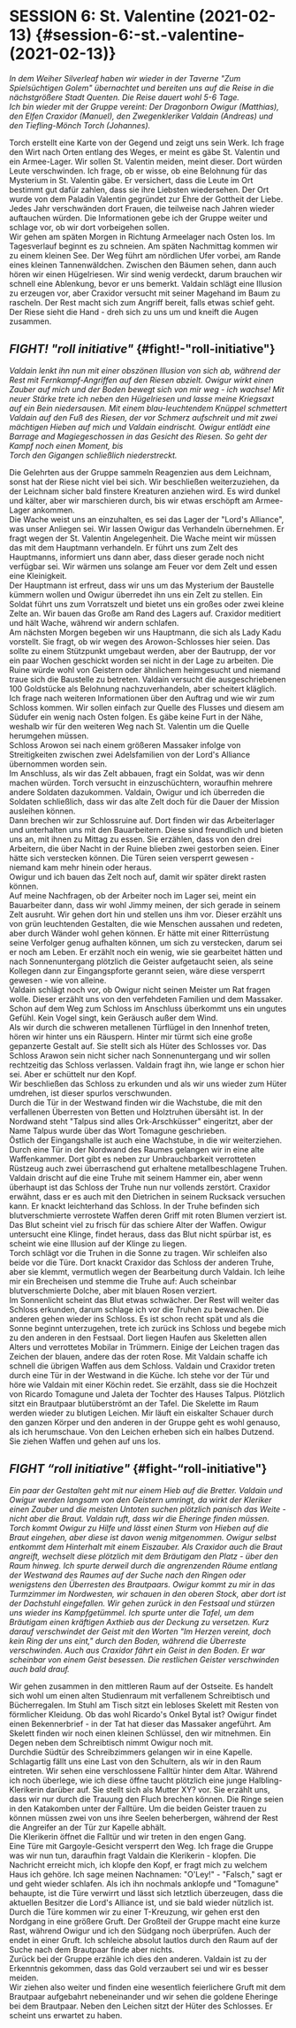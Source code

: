 # **SESSION 6: St. Valentine	(2021-02-13)** {#session-6:-st.-valentine-(2021-02-13)}

*In dem Weiher Silverleaf haben wir wieder in der Taverne "Zum Spielsüchtigen Golem" übernachtet und bereiten uns auf die Reise in die nächstgrößere Stadt Quenten. Die Reise dauert wohl 5-6 Tage.*  
*Ich bin wieder mit der Gruppe vereint: Der Dragonborn Owigur (Matthias), den Elfen Craxidor (Manuel), den Zwegenkleriker Valdain (Andreas) und den Tiefling-Mönch Torch (Johannes).*

Torch erstellt eine Karte von der Gegend und zeigt uns sein Werk. Ich frage den Wirt nach Orten entlang des Weges, er meint es gäbe St. Valentin und ein Armee-Lager. Wir sollen St. Valentin meiden, meint dieser. Dort würden Leute verschwinden. Ich frage, ob er wisse, ob eine Belohnung für das Mysterium in St. Valentin gäbe. Er versichert, dass die Leute im Ort bestimmt gut dafür zahlen, dass sie ihre Liebsten wiedersehen. Der Ort wurde von dem Paladin Valentin gegründet zur Ehre der Gottheit der Liebe. Jedes Jahr verschwänden dort Frauen, die teilweise nach Jahren wieder auftauchen würden. Die Informationen gebe ich der Gruppe weiter und schlage vor, ob wir dort vorbeigehen sollen.  
Wir gehen am späten Morgen in Richtung Armeelager nach Osten los. Im Tagesverlauf beginnt es zu schneien. Am späten Nachmittag kommen wir zu einem kleinen See. Der Weg führt am nördlichen Ufer vorbei, am Rande eines kleinen Tannenwäldchen. Zwischen den Bäumen sehen, dann auch hören wir einen Hügelriesen. Wir sind wenig verdeckt, darum brauchen wir schnell eine Ablenkung, bevor er uns bemerkt. Valdain schlägt eine Illusion zu erzeugen vor, aber Craxidor versucht mit seiner Magehand im Baum zu rascheln. Der Rest macht sich zum Angriff bereit, falls etwas schief geht. Der Riese sieht die Hand \- dreh sich zu uns um und kneift die Augen zusammen.

## ***FIGHT\! "roll initiative"*** {#fight!-"roll-initiative"}

*Valdain lenkt ihn nun mit einer obszönen Illusion von sich ab, während der Rest mit Fernkampf-Angriffen auf den Riesen abzielt. Owigur wirkt einen Zauber auf mich und der Boden bewegt sich von mir weg \- ich wachse\! Mit neuer Stärke trete ich neben den Hügelriesen und lasse meine Kriegsaxt auf ein Bein niedersausen. Mit einem blau-leuchtendem Knüppel schmettert Valdain auf den Fuß des Riesen, der vor Schmerz aufschreit und mit zwei mächtigen Hieben auf mich und Valdain eindrischt. Owigur entlädt eine Barrage and Magiegeschossen in das Gesicht des Riesen. So geht der Kampf noch einen Moment, bis*  
*Torch den Gigangen schließlich niederstreckt.*

Die Gelehrten aus der Gruppe sammeln Reagenzien aus dem Leichnam, sonst hat der Riese nicht viel bei sich. Wir beschließen weiterzuziehen, da der Leichnam sicher bald finstere Kreaturen anziehen wird. Es wird dunkel und kälter, aber wir marschieren durch, bis wir etwas erschöpft am Armee-Lager ankommen.  
Die Wache weist uns an einzuhalten, es sei das Lager der "Lord's Alliance", was unser Anliegen sei. Wir lassen Owigur das Verhandeln übernehmen. Er fragt wegen der St. Valentin Angelegenheit. Die Wache meint wir müssen das mit dem Hauptmann verhandeln. Er führt uns zum Zelt des Hauptmanns, informiert uns dann aber, dass dieser gerade noch nicht verfügbar sei. Wir wärmen uns solange am Feuer vor dem Zelt und essen eine Kleinigkeit.  
Der Hauptmann ist erfreut, dass wir uns um das Mysterium der Baustelle kümmern wollen und Owigur überredet ihn uns ein Zelt zu stellen. Ein Soldat führt uns zum Vorratszelt und bietet uns ein großes oder zwei kleine Zelte an. Wir bauen das Große am Rand des Lagers auf. Craxidor meditiert und hält Wache, während wir andern schlafen.  
Am nächsten Morgen begeben wir uns Hauptmann, die sich als Lady Kadu vorstellt. Sie fragt, ob wir wegen des Arowon-Schlosses hier seien. Das sollte zu einem Stützpunkt umgebaut werden, aber der Bautrupp, der vor ein paar Wochen geschickt worden sei nicht in der Lage zu arbeiten. Die Ruine würde wohl von Geistern oder ähnlichem heimgesucht und niemand traue sich die Baustelle zu betreten. Valdain versucht die ausgeschriebenen 100 Goldstücke als Belohnung nachzuverhandeln, aber scheitert kläglich. Ich frage nach weiteren Informationen über den Auftrag und wie wir zum Schloss kommen. Wir sollen einfach zur Quelle des Flusses und diesem am Südufer ein wenig nach Osten folgen. Es gäbe keine Furt in der Nähe, weshalb wir für den weiteren Weg nach St. Valentin um die Quelle herumgehen müssen.  
Schloss Arowon sei nach einem größeren Massaker infolge von Streitigkeiten zwischen zwei Adelsfamilien von der Lord's Alliance übernommen worden sein.  
Im Anschluss, als wir das Zelt abbauen, fragt ein Soldat, was wir denn machen würden. Torch versucht in einzuschüchtern, woraufhin mehrere andere Soldaten dazukommen. Valdain, Owigur und ich überreden die Soldaten schließlich, dass wir das alte Zelt doch für die Dauer der Mission ausleihen können.  
Dann brechen wir zur Schlossruine auf. Dort finden wir das Arbeiterlager und unterhalten uns mit den Bauarbeitern. Diese sind freundlich und bieten uns an, mit ihnen zu Mittag zu essen. Sie erzählen, dass von den drei Arbeitern, die über Nacht in der Ruine blieben zwei gestorben seien. Einer hätte sich verstecken können. Die Türen seien versperrt gewesen \- niemand kam mehr hinein oder heraus.  
Owigur und ich bauen das Zelt noch auf, damit wir später direkt rasten können.  
Auf meine Nachfragen, ob der Arbeiter noch im Lager sei, meint ein Bauarbeiter dann, dass wir wohl Jimmy meinen, der sich gerade in seinem Zelt ausruht. Wir gehen dort hin und stellen uns ihm vor. Dieser erzählt uns von grün leuchtenden Gestalten, die wie Menschen aussahen und redeten, aber durch Wänder wohl gehen können. Er hätte mit einer Ritterrüstung seine Verfolger genug aufhalten können, um sich zu verstecken, darum sei er noch am Leben. Er erzählt noch ein wenig, wie sie gearbeitet hätten und nach Sonnenuntergang plötzlich die Geister aufgetaucht seien, als seine Kollegen dann zur Eingangspforte gerannt seien, wäre diese versperrt gewesen \- wie von alleine.  
Valdain schlägt noch vor, ob Owigur nicht seinen Meister um Rat fragen wolle. Dieser erzählt uns von den verfehdeten Familien und dem Massaker.  
Schon auf dem Weg zum Schloss im Anschluss überkommt uns ein ungutes Gefühl. Kein Vogel singt, kein Geräusch außer dem Wind.  
Als wir durch die schweren metallenen Türflügel in den Innenhof treten, hören wir hinter uns ein Räuspern. Hinter mir türmt sich eine große gepanzerte Gestalt auf. Sie stellt sich als Hüter des Schlosses vor. Das Schloss Arawon sein nicht sicher nach Sonnenuntergang und wir sollen rechtzeitig das Schloss verlassen. Valdain fragt ihn, wie lange er schon hier sei. Aber er schüttelt nur den Kopf.  
Wir beschließen das Schloss zu erkunden und als wir uns wieder zum Hüter umdrehen, ist dieser spurlos verschwunden.  
Durch die Tür in der Westwand finden wir die Wachstube, die mit den verfallenen Überresten von Betten und Holztruhen übersäht ist. In der Nordwand steht "Talpus sind alles Ork-Arschküsser" eingeritzt, aber der Name Talpus wurde über das Wort Tomagune geschrieben.  
Östlich der Eingangshalle ist auch eine Wachstube, in die wir weiterziehen. Durch eine Tür in der Nordwand des Raumes gelangen wir in eine alte Waffenkammer. Dort gibt es neben zur Unbrauchbarkeit verrotteten Rüstzeug auch zwei überraschend gut erhaltene metallbeschlagene Truhen. Valdain drischt auf die eine Truhe mit seinem Hammer ein, aber wenn überhaupt ist das Schloss der Truhe nun nur vollends zerstört. Craxidor erwähnt, dass er es auch mit den Dietrichen in seinem Rucksack versuchen kann. Er knackt leichterhand das Schloss. In der Truhe befinden sich blutverschmierte verrostete Waffen deren Griff mit roten Blumen verziert ist. Das Blut scheint viel zu frisch für das schiere Alter der Waffen. Owigur untersucht eine Klinge, findet heraus, dass das Blut nicht spürbar ist, es scheint wie eine Illusion auf der Klinge zu liegen.  
Torch schlägt vor die Truhen in die Sonne zu tragen. Wir schleifen also beide vor die Türe. Dort knackt Craxidor das Schloss der anderen Truhe, aber sie klemmt, vermutlich wegen der Bearbeitung durch Valdain. Ich leihe mir ein Brecheisen und stemme die Truhe auf: Auch scheinbar blutverschmierte Dolche, aber mit blauen Rosen verziert.  
Im Sonnenlicht scheint das Blut etwas schwächer. Der Rest will weiter das Schloss erkunden, darum schlage ich vor die Truhen zu bewachen. Die anderen gehen wieder ins Schloss. Es ist schon recht spät und als die Sonne beginnt unterzugehen, trete ich zurück ins Schloss und begebe mich zu den anderen in den Festsaal. Dort liegen Haufen aus Skeletten allen Alters und verrottetes Mobilar in Trümmern. Einige der Leichen tragen das Zeichen der blauen, andere das der roten Rose. Mit Valdain schaffe ich schnell die übrigen Waffen aus dem Schloss. Valdain und Craxidor treten durch eine Tür in der Westwand in die Küche. Ich stehe vor der Tür und höre wie Valdain mit einer Köchin redet. Sie erzählt, dass sie die Hochzeit von Ricardo Tomagune und Jaleta der Tochter des Hauses Talpus. Plötzlich sitzt ein Brautpaar blutüberströmt an der Tafel. Die Skelette im Raum werden wieder zu blutigen Leichen. Mir läuft ein eiskalter Schauer durch den ganzen Körper und den anderen in der Gruppe geht es wohl genauso, als ich herumschaue. Von den Leichen erheben sich ein halbes Dutzend. Sie ziehen Waffen und gehen auf uns los.

## ***FIGHT “roll initiative"*** {#fight-“roll-initiative"}

*Ein paar der Gestalten geht mit nur einem Hieb auf die Bretter. Valdain und Owigur werden langsam von den Geistern umringt, da wirkt der Kleriker einen Zauber und die meisten Untoten suchen plötzlich panisch das Weite \- nicht aber die Braut. Valdain ruft, dass wir die Eheringe finden müssen. Torch kommt Owigur zu Hilfe und lässt einen Sturm von Hieben auf die Braut eingehen, aber diese ist davon wenig mitgenommen. Owigur selbst entkommt dem Hinterhalt mit einem Eiszauber. Als Craxidor auch die Braut angreift, wechselt diese plötzlich mit dem Bräutigam den Platz \- über den Raum hinweg. Ich spurte derweil durch die angrenzenden Räume entlang der Westwand des Raumes auf der Suche nach den Ringen oder wenigstens den Überresten des Brautpaars. Owigur kommt zu mir in das Turmzimmer im Nordwesten, wir schauen in den oberen Stock, aber dort ist der Dachstuhl eingefallen. Wir gehen zurück in den Festsaal und stürzen uns wieder ins Kampfgetümmel. Ich spurte unter die Tafel, um dem Bräutigam einen kräftigen Axthieb aus der Deckung zu versetzen. Kurz darauf verschwindet der Geist mit den Worten "Im Herzen vereint, doch kein Ring der uns eint," durch den Boden, während die Überreste verschwinden. Auch aus Craxidor fährt ein Geist in den Boden. Er war scheinbar von einem Geist besessen. Die restlichen Geister verschwinden auch bald drauf.*

Wir gehen zusammen in den mittleren Raum auf der Ostseite. Es handelt sich wohl um einen alten Studienraum mit verfallenem Schreibtisch und Bücherregalen. Im Stuhl am Tisch sitzt ein lebloses Skelett mit Resten von förmlicher Kleidung. Ob das wohl Ricardo's Onkel Bytal ist? Owigur findet einen Bekennerbrief \- in der Tat hat dieser das Massaker angeführt. Am Skelett finden wir noch einen kleinen Schlüssel, den wir mitnehmen. Ein Degen neben dem Schreibtisch nimmt Owigur noch mit.  
Durchdie Südtür des Schreibzimmers gelangen wir in eine Kapelle. Schlagartig fällt uns eine Last von den Schultern, als wir in den Raum eintreten. Wir sehen eine verschlossene Falltür hinter dem Altar. Während ich noch überlege, wie ich diese öffne taucht plötzlich eine junge Halbling-Klerikerin darüber auf. Sie stellt sich als Mutter XY? vor. Sie erzählt uns, dass wir nur durch die Trauung den Fluch brechen können. Die Ringe seien in den Katakomben unter der Falltüre. Um die beiden Geister trauen zu können müssen zwei von uns ihre Seelen beherbergen, während der Rest die Angreifer an der Tür zur Kapelle abhält.  
Die Klerikerin öffnet die Falltür und wir treten in den engen Gang.  
Eine Türe mit Gargoyle-Gesicht versperrt den Weg. Ich frage die Gruppe was wir nun tun, daraufhin fragt Valdain die Klerikerin \- klopfen. Die Nachricht erreicht mich, ich klopfe den Kopf, er fragt mich zu welchem Haus ich gehöre. Ich sage meinen Nachnamen: "O'Ley\!" \- "Falsch," sagt er und geht wieder schlafen. Als ich ihn nochmals anklopfe und "Tomagune" behaupte, ist die Türe verwirrt und lässt sich letztlich überzeugen, dass die aktuellen Besitzer die Lord's Alliance ist, und sie bald wieder nützlich ist.  
Durch die Türe kommen wir zu einer T-Kreuzung, wir gehen erst den Nordgang in eine größere Gruft. Der Großteil der Gruppe macht eine kurze Rast, während Owigur und ich den Südgang noch überprüfen. Auch der endet in einer Gruft. Ich schleiche absolut lautlos durch den Raum auf der Suche nach dem Brautpaar finde aber nichts.  
Zurück bei der Gruppe erzähle ich dies den anderen. Valdain ist zu der Erkenntnis gekommen, dass das Gold verzaubert sei und wir es besser meiden.  
Wir ziehen also weiter und finden eine wesentlich feierlichere Gruft mit dem Brautpaar aufgebahrt nebeneinander und wir sehen die goldene Eheringe bei dem Brautpaar. Neben den Leichen sitzt der Hüter des Schlosses. Er scheint uns erwartet zu haben.
